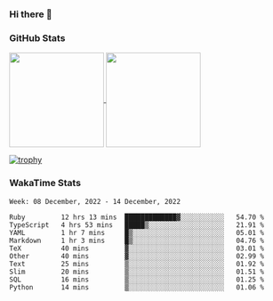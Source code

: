 ### Hi there 👋

### GitHub Stats

<a href="https://github.com/anuraghazra/github-readme-stats">
  <img align="center" height="170px" src="https://github-readme-stats.vercel.app/api/top-langs/?username=tksfjt1024&layout=compact&count_private=true&show_icons=true&show_icons=true&theme=graywhite" />
</a>
<a href="https://github.com/anuraghazra/github-readme-stats">
  <img align="center" height="170px" src="https://github-readme-stats.vercel.app/api?username=tksfjt1024&count_private=true&show_icons=true&show_icons=true&theme=graywhite" />
</a>

[![trophy](https://github-profile-trophy.vercel.app/?username=tksfjt1024)](https://github.com/ryo-ma/github-profile-trophy)

### WakaTime Stats

<!--START_SECTION:waka-->
```text
Week: 08 December, 2022 - 14 December, 2022

Ruby         12 hrs 13 mins  █████████████▓░░░░░░░░░░░   54.70 % 
TypeScript   4 hrs 53 mins   █████▒░░░░░░░░░░░░░░░░░░░   21.91 % 
YAML         1 hr 7 mins     █▒░░░░░░░░░░░░░░░░░░░░░░░   05.01 % 
Markdown     1 hr 3 mins     █▒░░░░░░░░░░░░░░░░░░░░░░░   04.76 % 
TeX          40 mins         ▓░░░░░░░░░░░░░░░░░░░░░░░░   03.01 % 
Other        40 mins         ▓░░░░░░░░░░░░░░░░░░░░░░░░   02.99 % 
Text         25 mins         ▒░░░░░░░░░░░░░░░░░░░░░░░░   01.92 % 
Slim         20 mins         ▒░░░░░░░░░░░░░░░░░░░░░░░░   01.51 % 
SQL          16 mins         ▒░░░░░░░░░░░░░░░░░░░░░░░░   01.25 % 
Python       14 mins         ▒░░░░░░░░░░░░░░░░░░░░░░░░   01.06 % 
```
<!--END_SECTION:waka-->
